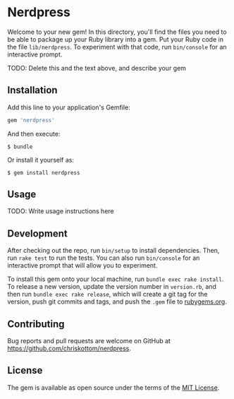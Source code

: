 # Nerdpress

Welcome to your new gem! In this directory, you'll find the files you need to be able to package up your Ruby library into a gem. Put your Ruby code in the file `lib/nerdpress`. To experiment with that code, run `bin/console` for an interactive prompt.

TODO: Delete this and the text above, and describe your gem

## Installation

Add this line to your application's Gemfile:

```ruby
gem 'nerdpress'
```

And then execute:

    $ bundle

Or install it yourself as:

    $ gem install nerdpress

## Usage

TODO: Write usage instructions here

## Development

After checking out the repo, run `bin/setup` to install dependencies. Then, run `rake test` to run the tests. You can also run `bin/console` for an interactive prompt that will allow you to experiment.

To install this gem onto your local machine, run `bundle exec rake install`. To release a new version, update the version number in `version.rb`, and then run `bundle exec rake release`, which will create a git tag for the version, push git commits and tags, and push the `.gem` file to [rubygems.org](https://rubygems.org).

## Contributing

Bug reports and pull requests are welcome on GitHub at https://github.com/chriskottom/nerdpress.

## License

The gem is available as open source under the terms of the [MIT License](http://opensource.org/licenses/MIT).
